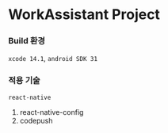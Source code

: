 # WorkAssistant Project

### Build 환경

`xcode 14.1`, `android SDK 31`

### 적용 기술

`react-native`

1. react-native-config
2. codepush